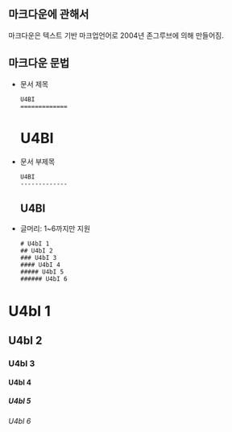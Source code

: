 ## 마크다운에 관해서
마크다운은 텍스트 기반 마크업언어로 2004년 존그루브에 의해 만들어짐.

## 마크다운 문법
* 문서 제목
    ```
    U4BI
    =============
    ```
    U4BI
    =============

* 문서 부제목
    ```
    U4BI
    -------------
    ```
    U4BI
    -------------

* 글머리: 1~6까지만 지원
    ```
    # U4bI 1
    ## U4bI 2
    ### U4bI 3
    #### U4bI 4
    ##### U4bI 5
    ###### U4bI 6
    ```
# U4bI 1
## U4bI 2
### U4bI 3
#### U4bI 4
##### U4bI 5
###### U4bI 6
